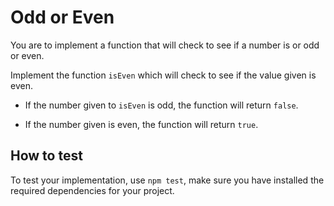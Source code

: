 # Odd or Even

You are to implement a function that will check to see if a number is or odd or even.

Implement the function `isEven` which will check to see if the value given is even.

* If the number given to `isEven` is odd, the function will return `false`.

* If the number given is even, the function will return `true`.

## How to test

To test your implementation, use `npm test`, make sure you have installed the required dependencies for your project.
